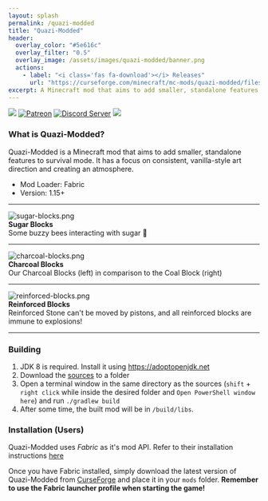 ```yaml
---
layout: splash
permalink: /quazi-modded
title: "Quazi-Modded"
header:
  overlay_color: "#5e616c"
  overlay_filter: "0.5"
  overlay_image: /assets/images/quazi-modded/banner.png
  actions:
    - label: "<i class='fas fa-download'></i> Releases"
      url: "https://curseforge.com/minecraft/mc-mods/quazi-modded/files"
excerpt: A Minecraft mod that aims to add smaller, standalone features to survival mode
---
```


[![](https://img.shields.io/badge/api-fabric-orange.svg?style=flat-square)](https://www.curseforge.com/minecraft/mc-mods/fabric-api/files)
[![Patreon](https://img.shields.io/endpoint.svg?url=https%3A%2F%2Fshieldsio-patreon.herokuapp.com%2Forigamigames&style=flat-square)](https://patreon.com/origamigames)
[![Discord Server](https://img.shields.io/discord/594411513457147904.svg?color=blueviolet&style=flat-square)](https://discord.io/origami)
[![](https://img.shields.io/github/v/release/origami-games/quazi-modded?include_prereleases&style=flat-square)](https://github.com/origami-games/quazi-modded/releases)

### What is Quazi-Modded?
Quazi-Modded is a Minecraft mod that aims to add smaller, standalone features to survival mode. It has a focus on consistent, vanilla-style art direction and creating an atmosphere.

- Mod Loader: Fabric
- Version: 1.15+

---

![sugar-blocks.png](https://origami-games.github.io/assets/images/quazi-modded/sugar-blocks.png)  
**Sugar Blocks**  
Some buzzy bees interacting with sugar 🐝

---

![charcoal-blocks.png](https://origami-games.github.io/assets/images/quazi-modded/charcoal-blocks.png)  
**Charcoal Blocks**  
Our Charcoal Blocks (left) in comparison to the Coal Block (right)

---

![reinforced-blocks.png](https://origami-games.github.io/assets/images/quazi-modded/reinforced-blocks.png)  
**Reinforced Blocks**  
Reinforced Stone can't be moved by pistons, and all reinforced blocks are immune to explosions!

---

### Building
1. JDK 8 is required. Install it using https://adoptopenjdk.net
2. Download the [sources](https://github.com/origami-games/quazi-modded/archive/master.zip) to a folder
2. Open a terminal window in the same directory as the sources (`shift` + `right click` while inside the desired folder and `Open PowerShell window here`) and run `./gradlew build`
3. After some time, the built mod will be in `/build/libs`.

### Installation (Users)
Quazi-Modded uses *Fabric* as it's mod API. Refer to their installation instructions [here](https://fabricmc.net#installation)

Once you have Fabric installed, simply download the latest version of Quazi-Modded from [CurseForge](https://curseforge.com/minecraft/mc-mods/quazi-modded/files) and place it in your `mods` folder.
**Remember to use the Fabric launcher profile when starting the game!**
